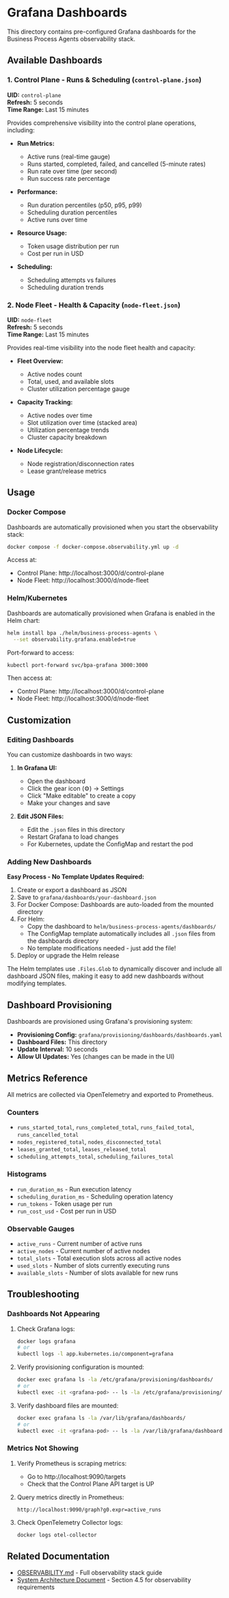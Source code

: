# Grafana Dashboards

This directory contains pre-configured Grafana dashboards for the Business Process Agents observability stack.

## Available Dashboards

### 1. Control Plane - Runs & Scheduling (`control-plane.json`)

**UID:** `control-plane`  
**Refresh:** 5 seconds  
**Time Range:** Last 15 minutes

Provides comprehensive visibility into the control plane operations, including:

- **Run Metrics:**
  - Active runs (real-time gauge)
  - Runs started, completed, failed, and cancelled (5-minute rates)
  - Run rate over time (per second)
  - Run success rate percentage

- **Performance:**
  - Run duration percentiles (p50, p95, p99)
  - Scheduling duration percentiles
  - Active runs over time

- **Resource Usage:**
  - Token usage distribution per run
  - Cost per run in USD

- **Scheduling:**
  - Scheduling attempts vs failures
  - Scheduling duration trends

### 2. Node Fleet - Health & Capacity (`node-fleet.json`)

**UID:** `node-fleet`  
**Refresh:** 5 seconds  
**Time Range:** Last 15 minutes

Provides real-time visibility into the node fleet health and capacity:

- **Fleet Overview:**
  - Active nodes count
  - Total, used, and available slots
  - Cluster utilization percentage gauge

- **Capacity Tracking:**
  - Active nodes over time
  - Slot utilization over time (stacked area)
  - Utilization percentage trends
  - Cluster capacity breakdown

- **Node Lifecycle:**
  - Node registration/disconnection rates
  - Lease grant/release metrics

## Usage

### Docker Compose

Dashboards are automatically provisioned when you start the observability stack:

```bash
docker compose -f docker-compose.observability.yml up -d
```

Access at:
- Control Plane: http://localhost:3000/d/control-plane
- Node Fleet: http://localhost:3000/d/node-fleet

### Helm/Kubernetes

Dashboards are automatically provisioned when Grafana is enabled in the Helm chart:

```bash
helm install bpa ./helm/business-process-agents \
  --set observability.grafana.enabled=true
```

Port-forward to access:
```bash
kubectl port-forward svc/bpa-grafana 3000:3000
```

Then access at:
- Control Plane: http://localhost:3000/d/control-plane
- Node Fleet: http://localhost:3000/d/node-fleet

## Customization

### Editing Dashboards

You can customize dashboards in two ways:

1. **In Grafana UI:**
   - Open the dashboard
   - Click the gear icon (⚙️) → Settings
   - Click "Make editable" to create a copy
   - Make your changes and save

2. **Edit JSON Files:**
   - Edit the `.json` files in this directory
   - Restart Grafana to load changes
   - For Kubernetes, update the ConfigMap and restart the pod

### Adding New Dashboards

**Easy Process - No Template Updates Required:**

1. Create or export a dashboard as JSON
2. Save to `grafana/dashboards/your-dashboard.json`
3. For Docker Compose: Dashboards are auto-loaded from the mounted directory
4. For Helm:
   - Copy the dashboard to `helm/business-process-agents/dashboards/`
   - The ConfigMap template automatically includes all `.json` files from the dashboards directory
   - No template modifications needed - just add the file!
5. Deploy or upgrade the Helm release

The Helm templates use `.Files.Glob` to dynamically discover and include all dashboard JSON files, making it easy to add new dashboards without modifying templates.

## Dashboard Provisioning

Dashboards are provisioned using Grafana's provisioning system:

- **Provisioning Config:** `grafana/provisioning/dashboards/dashboards.yaml`
- **Dashboard Files:** This directory
- **Update Interval:** 10 seconds
- **Allow UI Updates:** Yes (changes can be made in the UI)

## Metrics Reference

All metrics are collected via OpenTelemetry and exported to Prometheus.

### Counters
- `runs_started_total`, `runs_completed_total`, `runs_failed_total`, `runs_cancelled_total`
- `nodes_registered_total`, `nodes_disconnected_total`
- `leases_granted_total`, `leases_released_total`
- `scheduling_attempts_total`, `scheduling_failures_total`

### Histograms
- `run_duration_ms` - Run execution latency
- `scheduling_duration_ms` - Scheduling operation latency
- `run_tokens` - Token usage per run
- `run_cost_usd` - Cost per run in USD

### Observable Gauges
- `active_runs` - Current number of active runs
- `active_nodes` - Current number of active nodes
- `total_slots` - Total execution slots across all active nodes
- `used_slots` - Number of slots currently executing runs
- `available_slots` - Number of slots available for new runs

## Troubleshooting

### Dashboards Not Appearing

1. Check Grafana logs:
   ```bash
   docker logs grafana
   # or
   kubectl logs -l app.kubernetes.io/component=grafana
   ```

2. Verify provisioning configuration is mounted:
   ```bash
   docker exec grafana ls -la /etc/grafana/provisioning/dashboards/
   # or
   kubectl exec -it <grafana-pod> -- ls -la /etc/grafana/provisioning/dashboards/
   ```

3. Verify dashboard files are mounted:
   ```bash
   docker exec grafana ls -la /var/lib/grafana/dashboards/
   # or
   kubectl exec -it <grafana-pod> -- ls -la /var/lib/grafana/dashboards/
   ```

### Metrics Not Showing

1. Verify Prometheus is scraping metrics:
   - Go to http://localhost:9090/targets
   - Check that the Control Plane API target is UP

2. Query metrics directly in Prometheus:
   ```
   http://localhost:9090/graph?g0.expr=active_runs
   ```

3. Check OpenTelemetry Collector logs:
   ```bash
   docker logs otel-collector
   ```

## Related Documentation

- [OBSERVABILITY.md](../../OBSERVABILITY.md) - Full observability stack guide
- [System Architecture Document](../../sad.md) - Section 4.5 for observability requirements
